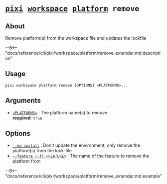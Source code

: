 <!--- This file is autogenerated. Do not edit manually! -->
# <code>[pixi](../../../pixi.md) [workspace](../../workspace.md) [platform](../platform.md) remove</code>

## About
Remove platform(s) from the workspace file and updates the lockfile

--8<-- "docs/reference/cli/pixi/workspace/platform/remove_extender.md:description"

## Usage
```
pixi workspace platform remove [OPTIONS] <PLATFORMS>...
```

## Arguments
- <a id="arg-<PLATFORMS>" href="#arg-<PLATFORMS>">`<PLATFORMS>`</a>
:  The platform name(s) to remove
<br>**required**: `true`

## Options
- <a id="arg---no-install" href="#arg---no-install">`--no-install`</a>
:  Don't update the environment, only remove the platform(s) from the lock-file
- <a id="arg---feature" href="#arg---feature">`--feature (-f) <FEATURE>`</a>
:  The name of the feature to remove the platform from

--8<-- "docs/reference/cli/pixi/workspace/platform/remove_extender.md:example"
